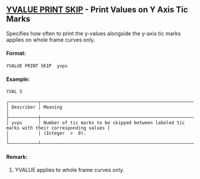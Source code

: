 ## [YVALUE PRINT SKIP](https://help.hexagonmi.com/bundle/MSC_Nastran_2022.4/page/Nastran_Combined_Book/qrg/casecontrol4c/TOC.YVALUE.PRINT.SKIP.xhtml) - Print Values on Y Axis Tic Marks

Specifies how often to print the y-values alongside the y-axis tic marks applies on whole frame curves only.

#### Format:

```nastran
YVALUE PRINT SKIP  yvps
```

#### Example:

```nastran
YVAL 5
```

```text
┌───────────┬─────────────────────────────────────────────────────────────────────────────────────────────┐
│ Describer │ Meaning                                                                                     │
├───────────┼─────────────────────────────────────────────────────────────────────────────────────────────┤
│ yvps      │ Number of tic marks to be skipped between labeled tic marks with their corresponding values │
│           │ (Integer  >  0).                                                                            │
└───────────┴─────────────────────────────────────────────────────────────────────────────────────────────┘
```
#### Remark:

1. YVALUE applies to whole frame curves only.

